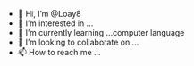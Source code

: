 - 👋 Hi, I’m @Loay8
- 👀 I’m interested in ...
- 🌱 I’m currently learning ...computer language
- 💞️ I’m looking to collaborate on ...
- 📫 How to reach me ...

<!---
Loay8/Loay8 is a ✨ special ✨ repository because its `README.md` (this file) appears on your GitHub profile.
You can click the Preview link to take a look at your changes.
--->

